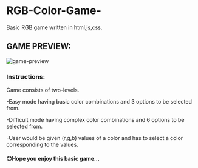 # RGB-Color-Game-
Basic RGB game written in html,js,css.

## GAME PREVIEW:
  ![game-preview](https://user-images.githubusercontent.com/52960016/62645893-cab45a80-b96a-11e9-94af-5229affd695f.PNG)

### Instructions:
Game consists of two-levels.

-Easy mode having basic color combinations and 3 options to be selected from.

-Difficult mode having complex color combinations and 6 options to be selected from.

-User would be given (r,g,b) values of a color and has to select a color corresponding to the values.

#### 😊Hope you enjoy this basic game...
